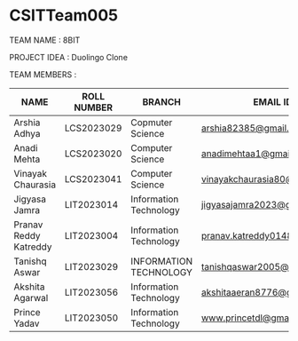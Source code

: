 # CSITTeam005
TEAM NAME : 8BIT

PROJECT IDEA : Duolingo Clone

TEAM MEMBERS :

| NAME | ROLL NUMBER | BRANCH | EMAIL ID | GITHUB ID |
| ---- | ---- | ---- | ---- | ---- |
| Arshia Adhya | LCS2023029 | Copmuter Science | arshia82385@gmail.com | ArshiaAdhya |
| Anadi Mehta | LCS2023020 | Computer Science | anadimehtaa1@gmail.com |anadimehta |
| Vinayak Chaurasia | LCS2023041 | Computer Science | vinayakchaurasia80@gmail.com | VinayakChaurasia007 |
| Jigyasa Jamra | LIT2023014 | Information Technology | jigyasajamra2023@gmail.com | jigyasajamra |
| Pranav Reddy Katreddy | LIT2023004 | Information Technology | pranav.katreddy0148@gmail.com | PranavReddy0148 |
| Tanishq Aswar | LIT2023029 | INFORMATION TECHNOLOGY| tanishqaswar2005@gmail.com | TanishqAswar |
| Akshita Agarwal | LIT2023056 | Information Technology | akshitaaeran8776@gmail.com| akshita-86 |
| Prince Yadav | LIT2023050 | Information Technology | www.princetdl@gmail.com | prince9569 |


